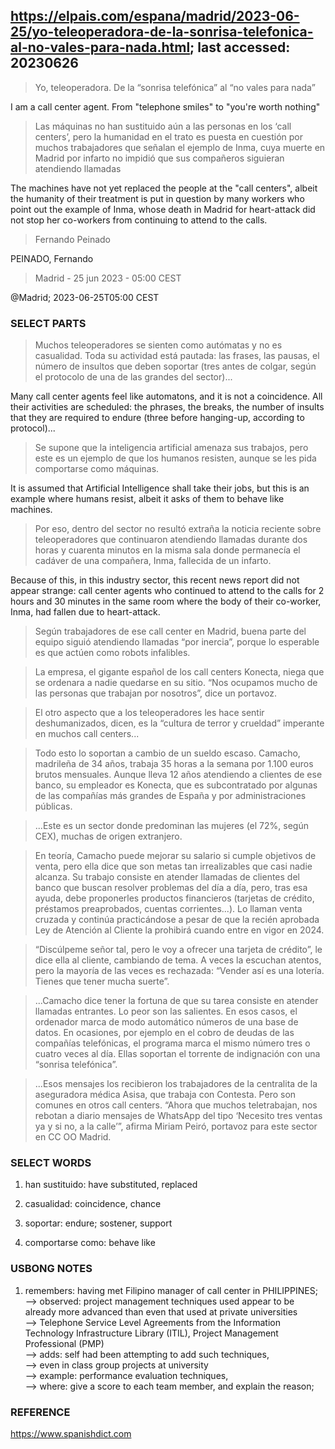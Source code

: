 ## https://elpais.com/espana/madrid/2023-06-25/yo-teleoperadora-de-la-sonrisa-telefonica-al-no-vales-para-nada.html; last accessed: 20230626

> Yo, teleoperadora. De la “sonrisa telefónica” al “no vales para nada”

I am a call center agent. From "telephone smiles" to "you're worth nothing" 

> Las máquinas no han sustituido aún a las personas en los ‘call centers’, pero la humanidad en el trato es puesta en cuestión por muchos trabajadores que señalan el ejemplo de Inma, cuya muerte en Madrid por infarto no impidió que sus compañeros siguieran atendiendo llamadas

The machines have not yet replaced the people at the "call centers", albeit the humanity of their treatment is put in question by many workers who point out the example of Inma, whose death in Madrid for heart-attack did not stop her co-workers from continuing to attend to the calls.

> Fernando Peinado

PEINADO, Fernando

> Madrid - 25 jun 2023 - 05:00 CEST

@Madrid; 2023-06-25T05:00 CEST

### SELECT PARTS

> Muchos teleoperadores se sienten como autómatas y no es casualidad. Toda su actividad está pautada: las frases, las pausas, el número de insultos que deben soportar (tres antes de colgar, según el protocolo de una de las grandes del sector)... 

Many call center agents feel like automatons, and it is not a coincidence. All their activities are scheduled: the phrases, the breaks, the number of insults that they are required to endure (three before hanging-up, according to protocol)...


> Se supone que la inteligencia artificial amenaza sus trabajos, pero este es un ejemplo de que los humanos resisten, aunque se les pida comportarse como máquinas. 

It is assumed that Artificial Intelligence shall take their jobs, but this is an example where humans resist, albeit it asks of them to behave like machines.

> Por eso, dentro del sector no resultó extraña la noticia reciente sobre teleoperadores que continuaron atendiendo llamadas durante dos horas y cuarenta minutos en la misma sala donde permanecía el cadáver de una compañera, Inma, fallecida de un infarto. 

Because of this, in this industry sector, this recent news report did not appear strange: call center agents who continued to attend to the calls for 2 hours and 30 minutes in the same room where the body of their co-worker, Inma, had fallen due to heart-attack.

> Según trabajadores de ese call center en Madrid, buena parte del equipo siguió atendiendo llamadas “por inercia”, porque lo esperable es que actúen como robots infalibles.

> La empresa, el gigante español de los call centers Konecta, niega que se ordenara a nadie quedarse en su sitio. “Nos ocupamos mucho de las personas que trabajan por nosotros”, dice un portavoz.

> El otro aspecto que a los teleoperadores les hace sentir deshumanizados, dicen, es la “cultura de terror y crueldad” imperante en muchos call centers...

> Todo esto lo soportan a cambio de un sueldo escaso. Camacho, madrileña de 34 años, trabaja 35 horas a la semana por 1.100 euros brutos mensuales. Aunque lleva 12 años atendiendo a clientes de ese banco, su empleador es Konecta, que es subcontratado por algunas de las compañías más grandes de España y por administraciones públicas.


> ...Este es un sector donde predominan las mujeres (el 72%, según CEX), muchas de origen extranjero.


> En teoría, Camacho puede mejorar su salario si cumple objetivos de venta, pero ella dice que son metas tan irrealizables que casi nadie alcanza. Su trabajo consiste en atender llamadas de clientes del banco que buscan resolver problemas del día a día, pero, tras esa ayuda, debe proponerles productos financieros (tarjetas de crédito, préstamos preaprobados, cuentas corrientes...). Lo llaman venta cruzada y continúa practicándose a pesar de que la recién aprobada Ley de Atención al Cliente la prohibirá cuando entre en vigor en 2024.


> “Discúlpeme señor tal, pero le voy a ofrecer una tarjeta de crédito”, le dice ella al cliente, cambiando de tema. A veces la escuchan atentos, pero la mayoría de las veces es rechazada: “Vender así es una lotería. Tienes que tener mucha suerte”.


> ...Camacho dice tener la fortuna de que su tarea consiste en atender llamadas entrantes. Lo peor son las salientes. En esos casos, el ordenador marca de modo automático números de una base de datos. En ocasiones, por ejemplo en el cobro de deudas de las compañías telefónicas, el programa marca el mismo número tres o cuatro veces al día. Ellas soportan el torrente de indignación con una “sonrisa telefónica”.

> ...Esos mensajes los recibieron los trabajadores de la centralita de la aseguradora médica Asisa, que trabaja con Contesta. Pero son comunes en otros call centers. “Ahora que muchos teletrabajan, nos rebotan a diario mensajes de WhatsApp del tipo ‘Necesito tres ventas ya y si no, a la calle’”, afirma Miriam Peiró, portavoz para este sector en CC OO Madrid.


### SELECT WORDS

1) han sustituido: have substituted, replaced

2) casualidad: coincidence, chance

3) soportar: endure; sostener, support

4) comportarse como: behave like

### USBONG NOTES

1) remembers: having met Filipino manager of call center in PHILIPPINES; <br/>
--> observed: project management techniques used appear to be already more advanced than even that used at private universities<br/>
--> Telephone Service Level Agreements from the Information Technology Infrastructure Library (ITIL), Project Management Professional (PMP)<br/>
--> adds: self had been attempting to add such techniques,<br/>
--> even in class group projects at university <br/>
--> example: performance evaluation techniques,<br/> 
--> where: give a score to each team member, and explain the reason;

### REFERENCE

https://www.spanishdict.com
